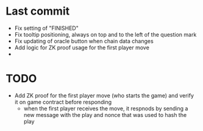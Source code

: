 # Last commit

- Fix setting of "FINISHED"
- Fix tooltip positioning, always on top and to the left of the question mark
- Fix updating of oracle button when chain data changes
- Add logic for ZK proof usage for the first player move
-

# TODO

- Add ZK proof for the first player move (who starts the game) and verify it on game contract
  before responding
  - when the first player receives the move, it respnods by sending a new message with
    the play and nonce that was used to hash the play
